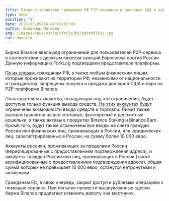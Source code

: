 ```yaml
---
title: Binance запретила гражданам РФ P2P-операции в долларах США и евро
type: news
position: "1"
date: 2023-03-09T14:49:01+02:00
author: Владимир Матвеев
img: /images/news/y3nla5nft5lp3hi5tabtbblk3y.jpg
cat: Новости
---
```

Биржа Binance ввела ряд ограничений для пользователей P2P-сервиса в соответствии с десятым пакетом санкций Евросоюза против России Данную информацию ForkLog подтвердили представители платформы. 

[По их словам](https://ec.europa.eu/commission/presscorner/detail/en/ip_23_1185), гражданам РФ, а также любым физическим лицам, которые проживают на территории РФ, независимо от национальности и гражданства, запрещены покупка и продажа долларов США и евро на P2P-платформе Binance.

Пользователям аккаунтов, попадающих под это ограничение, будет доступна только функция вывода средств. [На этих аккаунтах](https://www.binance.com/ru/support/announcement/%D0%B8%D0%B7%D0%BC%D0%B5%D0%BD%D0%B5%D0%BD%D0%B8%D1%8F-%D0%B2-%D0%BF%D1%80%D0%B0%D0%B2%D0%B8%D0%BB%D0%B0%D1%85-%D0%BF%D1%80%D0%B5%D0%B4%D0%BE%D1%81%D1%82%D0%B0%D0%B2%D0%BB%D0%B5%D0%BD%D0%B8%D1%8F-%D1%83%D1%81%D0%BB%D1%83%D0%B3-%D0%B4%D0%BB%D1%8F-%D0%BF%D0%BE%D0%BB%D1%8C%D0%B7%D0%BE%D0%B2%D0%B0%D1%82%D0%B5%D0%BB%D0%B5%D0%B9-%D0%B8%D0%B7-%D1%80%D0%BE%D1%81%D1%81%D0%B8%D0%B8-4887e569afdf4b1e89e024371d3a49b9) будут ограничены возможности ввода средств и торговли. Лимит также распространяется на все спотовые, фьючерсные и депозитные кошельки, а также активы в продуктах Binance Staking и Binance Earn. Кроме того, будут также ограничены все вводы на счета граждан России или физических лиц, проживающих в России, или юридических лиц, зарегистрированных в России, на сумму более 10 000 евро.

Аккаунты россиян, проживающих за пределами России (верифицированные с предоставлением подтверждения адреса), и аккаунты граждан России или лиц, проживающих в России (также верифицированные с предоставлением подтверждения адреса), общая сумма которых не превышает 10 000 евро, останутся нетронутыми и активными.

Гражданам ЕС, в свою очередь, закрыт доступ к рублевым операциям с помощью сервиса. При попытке провести вышеуказанные сделки биржа Binance предлагает изменить валюту «на местную».